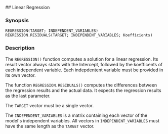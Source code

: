 ## Linear Regression

### Synopsis

```
REGRESSION(TARGET; INDEPENDENT_VARIABLES)
REGRESSION.RESIDUALS(TARGET; INDEPENDENT_VARIABLES; Koefficients)
```

### Description

The `REGRESSION()` function computes a solution for a linear regression.  Its result vector always starts with the Intercept, followed by the koefficents of each independent variable. Each indepdentent variable must be provided in its own vector. 

The function `REGRESSION.RESIDUALS()` computes the differences between the regression results and the actual data. It expects the regression results as the last parameter. 

The `TARGET` vector must be a single vector. 

The `INDEPENDENT_VARIABLES` is a matrix containing each vector of the model's independent variables. All vectors in `INDEPENDENT_VARIABLES` must have the same length as the `TARGET` vector. 
